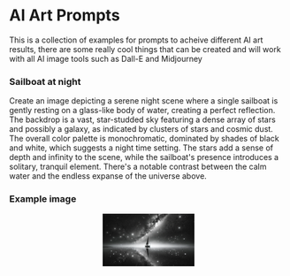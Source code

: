 # AI Art Prompts

This is a collection of examples for prompts to acheive different AI art results, there are some really cool things that can be created and will work with all AI image tools such as Dall-E and Midjourney

### Sailboat at night

Create an image depicting a serene night scene where a single sailboat is gently resting on a glass-like body of water, creating a perfect reflection. The backdrop is a vast, star-studded sky featuring a dense array of stars and possibly a galaxy, as indicated by clusters of stars and cosmic dust. The overall color palette is monochromatic, dominated by shades of black and white, which suggests a night time setting. The stars add a sense of depth and infinity to the scene, while the sailboat's presence introduces a solitary, tranquil element. There's a notable contrast between the calm water and the endless expanse of the universe above.

### Example image

<p align="center" width="100%">
    <img width="33%" src="https://github.com/WKahnZA/AIPrompts/blob/main/images/Sailingship.png"> 
</p>
